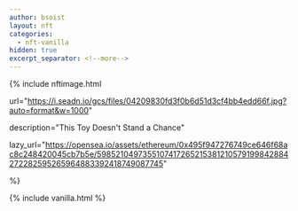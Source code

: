 ```yaml
---
author: bsoist
layout: nft
categories:
  - nft-vanilla
hidden: true
excerpt_separator: <!--more-->
---
```

{% include nftimage.html 

url="https://i.seadn.io/gcs/files/04209830fd3f0b6d51d3cf4bb4edd66f.jpg?auto=format&w=1000"

description="This Toy Doesn't Stand a Chance"

lazy_url="https://opensea.io/assets/ethereum/0x495f947276749ce646f68ac8c248420045cb7b5e/5985210497355107417265215381210579199842884272282595265964883392418749087745"

%}


<!--more-->
{% include vanilla.html %}
